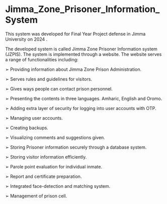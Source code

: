 # Jimma_Zone_Prisoner_Information_System
This system was developed for Final Year Project defense in Jimma University on 2024 .

The developed system is called Jimma Zone Prisoner Information system (JZPIS). The system 
is implemented through a website. The website serves a range of functionalities including:

➢ Providing information about Jimma Zone Prison Administration.

➢ Serves rules and guidelines for visitors.

➢ Gives ways people can contact prison personnel.

➢ Presenting the contents in three languages. Amharic, English and Oromo.

➢ Adding extra layer of security for logging into user accounts with OTP.

➢ Managing user accounts.

➢ Creating backups.

➢ Visualizing comments and suggestions given.

➢ Storing Prisoner information securely through a database system.

➢ Storing visitor information efficiently.

➢ Parole point evaluation for individual inmate.

➢ Report and certificate preparation.

➢ Integrated face-detection and matching system.

➢ Management of prison cell.
